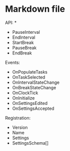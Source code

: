 ﻿# Markdown file
API:
* 
* PauseInterval
* EndInterval
* StartBreak
* PauseBreak
* EndBreak

Events:
* OnPopulateTasks
* OnTaskSelected
* OnIntervalStateChange
* OnBreakStateChange
* OnClockTick
* OnInitialize
* OnSettingsEdited
* OnSettingsAccepted

Registration:
* Version
* Name
* Settings
* SettingsSchema[]